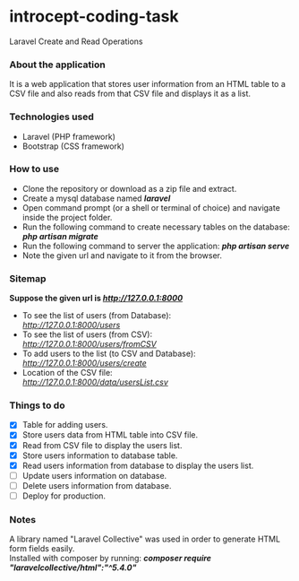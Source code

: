 # introcept-coding-task 
Laravel Create and Read Operations

### About the application
It is a web application that stores user information from an HTML table to a CSV file and also reads from that CSV file and displays it as a list.

### Technologies used
- Laravel (PHP framework)
- Bootstrap (CSS framework)

### How to use
- Clone the repository or download as a zip file and extract.
- Create a mysql database named ***laravel***
- Open command prompt (or a shell or terminal of choice) and navigate inside the project folder.
- Run the following command to create necessary tables on the database: ***php artisan migrate*** 
- Run the following command to server the application: ***php artisan serve*** 
- Note the given url and navigate to it from the browser.

### Sitemap
**Suppose the given url is _http://127.0.0.1:8000_**  
- To see the list of users (from Database):  
	*http://127.0.0.1:8000/users*  
- To see the list of users (from CSV):  
	*http://127.0.0.1:8000/users/fromCSV*  
- To add users to the list (to CSV and Database):  
	*http://127.0.0.1:8000/users/create*  
- Location of the CSV file:  
	*http://127.0.0.1:8000/data/usersList.csv*  

### Things to do
- [x] Table for adding users.
- [x] Store users data from HTML table into CSV file.
- [x] Read from CSV file to display the users list.
- [x] Store users information to database table.
- [x] Read users information from database to display the users list.
- [ ] Update users information on database.
- [ ] Delete users information from database.
- [ ] Deploy for production.

### Notes
A library named "Laravel Collective" was used in order to generate HTML form fields easily.  
Installed with composer by running: ***composer require "laravelcollective/html":"^5.4.0"***